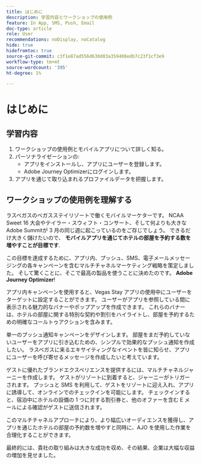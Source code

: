 ```yaml
---
title: はじめに
description: 学習内容とワークショップの使用例
feature: In App, SMS, Push, Email
doc-type: article
role: User
recommendations: noDisplay, noCatalog
hide: true
hidefromtoc: true
source-git-commit: c3f1e87ad556d630d03a359408edb7c23f1cf3e9
workflow-type: tm+mt
source-wordcount: '395'
ht-degree: 1%

---
```



# はじめに

## 学習内容

1. ワークショップの使用例とモバイルアプリについて詳しく知る。
2. パーソナライゼーションの:
   * アプリをインストールし、アプリにユーザーを登録します。
   * Adobe Journey Optimizerにログインします。
3. アプリを通じて取り込まれるプロファイルデータを把握します。

## ワークショップの使用例を理解する

ラスベガスのベガスステイリゾートで働くモバイルマーケターです。 NCAA Sweet 16 大会やテイラー・スウィフト・コンサート、そして何よりも大きなAdobe Summitが 3 月の同じ週に起こっているのをご存じでしょう。 できるだけ大きく儲けたいので、 **モバイルアプリを通じてホテルの部屋を予約する数を増やすことが目標です**.

この目標を達成するために、アプリ内、プッシュ、SMS、電子メールメッセージングの各キャンペーンを含むマルチチャネルマーケティング戦略を策定しました。  そして驚くことに、そこで最高の製品を使うことに決めたのです。 **Adobe Journey Optimizer**!

アプリ内キャンペーンを使用すると、Vegas Stay アプリの使用中にユーザーをターゲットに設定することができます。 ユーザーがアプリを参照している間に表示される魅力的なバナーやポップアップを作成できます。 これらのバナーは、ホテルの部屋に関する特別な契約や割引をハイライトし、部屋を予約するための明確なコールトゥアクションを含みます。

単一のプッシュ通知キャンペーンをデザインします。 部屋をまだ予約していないユーザーをアプリに引き込むための、シンプルで効果的なプッシュ通知を作成したい。 ラスベガスに来るエキサイティングなイベントを皆に知らせ、アプリにユーザーを呼び寄せるメッセージを作成したいと考えています。

ゲストに優れたブランドエクスペリエンスを提供するには、マルチチャネルジャーニーを作成します。 ゲストがリゾートに到着すると、ジャーニーがトリガーされます。 プッシュと SMS を利用して、ゲストをリゾートに迎え入れ、アプリに誘導して、オンラインでのチェックインを可能にします。 チェックインすると、宿泊中にホテルの設備の 1 つに対する割引券と、他のオファーを含む E メールによる確認がゲストに送信されます。

このマルチチャネルアプローチにより、より幅広いオーディエンスを獲得し、アプリを通じたホテルの部屋の予約数を増やすと同時に、AJO を使用した作業を合理化することができます。

最終的には、貴社の取り組みは大きな成功を収め、その結果、企業は大幅な収益の増加を見せました。

